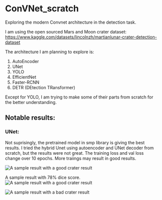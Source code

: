 # ConVNet_scratch
Exploring the modern Convnet architecture in the detection task. 

I am using the open sourced Mars and Moon crater dataset: https://www.kaggle.com/datasets/lincolnzh/martianlunar-crater-detection-dataset

The architecture I am planning to explore is:
1. AutoEncoder
2. UNet
3. YOLO
4. EfficientNet
5. Faster-RCNN
6. DETR (DEtection TRansformer)

Except for YOLO, I am trying to make some of their parts from scratch for the better understanding.

## Notable results:

### UNet:
Not suprisingly, the pretrained model in smp library is giving the best results. I tried the hybrid Unet using autoencoder and UNet decoder from scratch, but the results were not great. 
The training loss and val loss change over 10 epochs. More traiings may result in good results.

![A sample result with a good crater result](Loss.png)

A sample result with 78% dice score.
![A sample result with a good crater result](Good_dice.png)

![A sample result with a bad crater result](Good_result.png)
